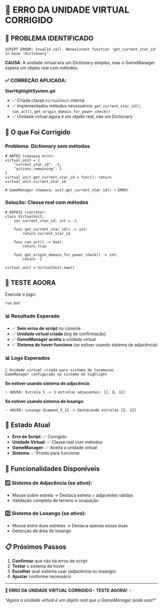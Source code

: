 # 🤖 ERRO DA UNIDADE VIRTUAL CORRIGIDO

## 🚨 PROBLEMA IDENTIFICADO

```
SCRIPT ERROR: Invalid call. Nonexistent function 'get_current_star_id' in base 'Dictionary'.
```

**CAUSA**: A unidade virtual era um Dictionary simples, mas o GameManager espera um objeto real com métodos.

### ✅ **CORREÇÃO APLICADA**:

**StarHighlightSystem.gd**:
- ✅ Criada classe `VirtualUnit` interna
- ✅ Implementados métodos necessários: `get_current_star_id()`, `can_act()`, `get_origin_domain_for_power_check()`
- ✅ Unidade virtual agora é um objeto real, não um Dictionary

## 🔧 **O que Foi Corrigido**

### **Problema**: Dictionary sem métodos
```gdscript
# ANTES (causava erro):
virtual_unit = {
    "current_star_id": -1,
    "actions_remaining": 1
}
virtual_unit.get_current_star_id = func(): return virtual_unit.current_star_id

# GameManager chamava: unit.get_current_star_id() → ERRO!
```

### **Solução**: Classe real com métodos
```gdscript
# DEPOIS (correto):
class VirtualUnit:
    var current_star_id: int = -1
    
    func get_current_star_id() -> int:
        return current_star_id
    
    func can_act() -> bool:
        return true
    
    func get_origin_domain_for_power_check() -> int:
        return -1

virtual_unit = VirtualUnit.new()
```

## 🧪 TESTE AGORA

Execute o jogo:

```bash
run.bat
```

### 📊 **Resultado Esperado**

- ✅ **Sem erros de script** no console
- ✅ **Unidade virtual criada** (log de confirmação)
- ✅ **GameManager aceita** a unidade virtual
- ✅ **Sistema de hover funciona** (se estiver usando sistema de adjacência)

### 📊 **Logs Esperados**

```
🤖 Unidade virtual criada para sistema de locomocao
GameManager configurado no sistema de highlight
```

**Se estiver usando sistema de adjacência**:
```
✨ HOVER: Estrela 5 -> 3 estrelas adjacentes: [2, 8, 12]
```

**Se estiver usando sistema de losango**:
```
✨ HOVER: Losango diamond_5_12 -> Destacando estrelas [5, 12]
```

## 🎯 **Estado Atual**

- **Erro de Script**: ✅ Corrigido
- **Unidade Virtual**: ✅ Classe real com métodos
- **GameManager**: ✅ Aceita a unidade virtual
- **Sistema**: ✅ Pronto para funcionar

## 🔧 **Funcionalidades Disponíveis**

### **1️⃣ Sistema de Adjacência** (se ativo):
- Mouse sobre estrela → Destaca estrela + adjacentes válidas
- Validação completa de terreno e ocupação

### **2️⃣ Sistema de Losango** (se ativo):
- Mouse entre duas estrelas → Destaca apenas essas duas
- Detecção de área do losango

## 📋 **Próximos Passos**

1. **Confirmar** que não há erros de script
2. **Testar** o sistema de hover
3. **Escolher** qual sistema usar (adjacência ou losango)
4. **Ajustar** conforme necessário

---

**🤖 ERRO DA UNIDADE VIRTUAL CORRIGIDO - TESTE AGORA!** ✨

*"Agora a unidade virtual é um objeto real que o GameManager pode usar!"*